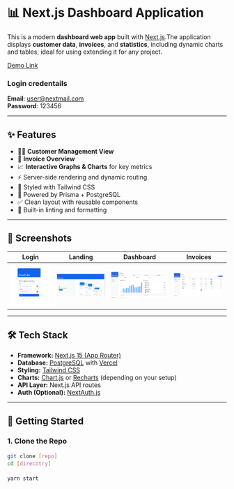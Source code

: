 # 📊 Next.js Dashboard Application

This is a modern **dashboard web app** built with [Next.js](https://nextjs.org/).The application displays **customer data**, **invoices**, and **statistics**, including dynamic charts and tables, ideal for using extending it for any project.

[Demo Link](https://nextjs-dashboard-ww9r-1ysuldaxc-krameez56-gmailcoms-projects.vercel.app/)

### Login credentails
<b>Email</b>: user@nextmail.com <br />
<b>Password</b>: 123456


---

## ✨ Features

- 🧑‍💼 **Customer Management View**
- 📄 **Invoice Overview**
- 📈 **Interactive Graphs & Charts** for key metrics
- ⚡ Server-side rendering and dynamic routing
- 🎨 Styled with Tailwind CSS
- 🧱 Powered by Prisma + PostgreSQL
- ✅ Clean layout with reusable components
- 🧪 Built-in linting and formatting

---

## 📸 Screenshots


| Login | Landing | Dashboard | Invoices |
|-------|---------|-----------|----------|
| ![Login Screenshot](/public/login.png) | ![Landing Screenshot](/public/landing.png) | ![Dashboard Screenshot](/public/dashboard.png) | ![Invoices Screenshot](/public/invoices.png) |

---

## 🛠️ Tech Stack

- **Framework:** [Next.js 15 (App Router)](https://nextjs.org/docs)
- **Database:** [PostgreSQL](https://www.postgresql.org/) with [Vercel](https://www.vercel.com/)
- **Styling:** [Tailwind CSS](https://tailwindcss.com/)
- **Charts:** [Chart.js](https://www.chartjs.org/) or [Recharts](https://recharts.org/) (depending on your setup)
- **API Layer:** Next.js API routes
- **Auth (Optional):** [NextAuth.js](https://next-auth.js.org/)

---

## 🚀 Getting Started

### 1. Clone the Repo

```bash
git clone [repo]
cd [direcotry]

yarn start

